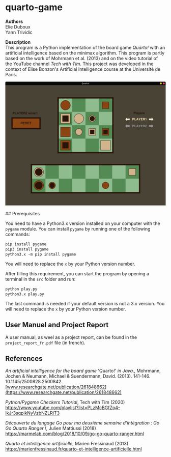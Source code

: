 # quarto-game

**Authors**  
Elie Duboux  
Yann Trividic

**Description**  
This program is a Python implementation of the board game *Quarto!* with an artificial intelligence based on the minimax algorithm. This program is partly based on the work of Mohrmann et al. (2013) and on the video tutorial of the YouTube channel *Tech with Tim*. This project was developed in the context of Elise Bonzon's Artificial Intelligence course at the Université de Paris. 

![alt text](https://raw.githubusercontent.com/yanntrividic/quarto-game/main/mainwindow.png)


## Prerequisites

You need to have a Python3.x version installed on your computer with the `pygame` module. You can install `pygame` by running one of the following commands:

    pip install pygame  
    pip3 install pygame  
    python3.x -m pip install pygame  

You will need to replace the `x` by your Python version number.

After filling this requirement, you can start the program by opening a terminal in the `src` folder and run:

    python play.py  
    python3.x play.py  

The last command is needed if your default version is not a 3.x version. 
You will need to replace the `x` by your Python version number.


## User Manuel and Project Report

A user manual, as weel as a project report, can be found in the `project_report_fr.pdf` file (in french).

## References

*An artificial intelligence for the board game* 'Quarto!' *in Java.*, Mohrmann, Jochen & Neumann, Michael & Suendermann, David. (2013). 141-146. 10.1145/2500828.2500842.\
[www.researchgate.net/publication/261848662](https://www.researchgate.net/publication/261848662)

*Python/Pygame Checkers Tutorial*, Tech with Tim (2020)\
<https://www.youtube.com/playlist?list=PLzMcBGfZo4-lkJr3sqpikNyVzbNZLRiT3>

*Découverte du langage Go pour ma deuxième semaine d'intégration : Go Go Quarto Ranger !*, Julien Mattiussi (2018)\
<https://marmelab.com/blog/2018/10/09/go-go-quarto-ranger.html>

*Quarto et intelligence artificielle*, Marien Fressinaud (2013)\
<https://marienfressinaud.fr/quarto-et-intelligence-artificielle.html>
